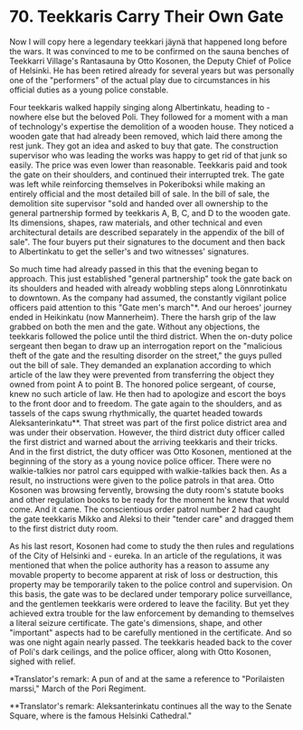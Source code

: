 


    
# 70. Teekkaris Carry Their Own Gate

Now I will copy here a legendary teekkari jäynä that happened long before the wars. It was convinced to me to be confirmed on the sauna benches of Teekkarri Village's Rantasauna by Otto Kosonen, the Deputy Chief of Police of Helsinki. He has been retired already for several years but was personally one of the "performers" of the actual play due to circumstances in his official duties as a young police constable.

Four teekkaris walked happily singing along Albertinkatu, heading to - nowhere else but the beloved Poli. They followed for a moment with a man of technology's expertise the demolition of a wooden house. They noticed a wooden gate that had already been removed, which laid there among the rest junk. They got an idea and asked to buy that gate. The construction supervisor who was leading the works was happy to get rid of that junk so easily. The price was even lower than reasonable. Teekkaris paid and took the gate on their shoulders, and continued their interrupted trek. The gate was left while reinforcing themselves in Pokeriboksi while making an entirely official and the most detailed bill of sale. In the bill of sale, the demolition site supervisor "sold and handed over all ownership to the general partnership formed by teekkaris A, B, C, and D to the wooden gate. Its dimensions, shapes, raw materials, and other technical and even architectural details are described separately in the appendix of the bill of sale". The four buyers put their signatures to the document and then back to Albertinkatu to get the seller's and two witnesses' signatures.

So much time had already passed in this that the evening began to approach. This just established "general partnership" took the gate back on its shoulders and headed with already wobbling steps along Lönnrotinkatu to downtown. As the company had assumed, the constantly vigilant police officers paid attention to this "Gate men's march"\*. And our heroes' journey ended in Heikinkatu (now Mannerheim). There the harsh grip of the law grabbed on both the men and the gate. Without any objections, the teekkaris followed the police until the third district. When the on-duty police sergeant then began to draw up an interrogation report on the "malicious theft of the gate and the resulting disorder on the street," the guys pulled out the bill of sale. They demanded an explanation according to which article of the law they were prevented from transferring the object they owned from point A to point B. The honored police sergeant, of course, knew no such article of law. He then had to apologize and escort the boys to the front door and to freedom. The gate again to the shoulders, and as tassels of the caps swung rhythmically, the quartet headed towards Aleksanterinkatu\*\*. That street was part of the first police district area and was under their observation. However, the third district duty officer called the first district and warned about the arriving teekkaris and their tricks. And in the first district, the duty officer was Otto Kosonen, mentioned at the beginning of the story as a young novice police officer. There were no walkie-talkies nor patrol cars equipped with walkie-talkies back then. As a result, no instructions were given to the police patrols in that area. Otto Kosonen was browsing fervently, browsing the duty room's statute books and other regulation books to be ready for the moment he knew that would come. And it came. The conscientious order patrol number 2 had caught the gate teekkaris Mikko and Aleksi to their "tender care" and dragged them to the first district duty room.

As his last resort, Kosonen had come to study the then rules and regulations of the City of Helsinki and - eureka. In an article of the regulations, it was mentioned that when the police authority has a reason to assume any movable property to become apparent at risk of loss or destruction, this property may be temporarily taken to the police control and supervision. On this basis, the gate was to be declared under temporary police surveillance, and the gentlemen teekkaris were ordered to leave the facility. But yet they achieved extra trouble for the law enforcement by demanding to themselves a literal seizure certificate. The gate's dimensions, shape, and other "important" aspects had to be carefully mentioned in the certificate. And so was one night again nearly passed. The teekkaris headed back to the cover of Poli's dark ceilings, and the police officer, along with Otto Kosonen, sighed with relief.

\*Translator's remark: A pun of and at the same a reference to "Porilaisten marssi," March of the Pori Regiment.

\*\*Translator's remark: Aleksanterinkatu continues all the way to the Senate Square, where is the famous Helsinki Cathedral."
